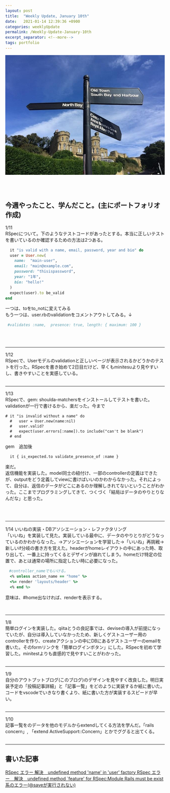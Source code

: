 ```yaml
---
layout: post
title:  "Weekly Update, January 10th"
date:   2021-01-14 12:39:36 +0900
categories: weeklyUpdate
permalink: /Weekly-Update-January-10th
excerpt_separator: <!--more-->
tags: portfolio
---
```

![image here](/assets/img/thumbnail/14.jpg)
<!--more-->

<br><br>


## 今週やったこと、学んだこと。(主にポートフォリオ作成)
1/11<br>RSpecについて。下のようなテストコードがあったとする。本当に正しいテストを書いているのか確認するための方法は2つある。

```ruby
  it "is valid with a name, email, password, year and bio" do
  user = User.new(
    name:  "main-user",
    email: "main@example.com",
    password: "thisispassword",
    year: "1年",
    bio: "hello!"
  )
  expect(user).to be_valid
end
```

一つは、toをto_notに変えてみる<br>
もう一つは、user.rbのvalidationをコメントアウトしてみる。↓

```ruby
 #validates :name,  presence: true, length: { maximum: 100 }
```

<br>
<br>
<hr>
1/12<br>RSpecで、Userモデルのvalidationと正しいページが表示されるかどうかのテストを行った。RSpecを書き始めて2日目だけど、早くもminitesuより見やすいし、書きやすいことを実感している。<br><br>
<hr>
1/13<br>RSpecで、gem: shoulda-matchersをインストールしてテストを書いた。validationが一行で書けるから、楽だった。今まで

```
# it "is invalid without a name" do
  #   user = User.new(name:nil)
  #   user.valid?
  #   expect(user.errors[:name]).to include("can't be blank")
  # end
```

gem　追加後

```
  it { is_expected.to validate_presence_of :name }
```

楽だ。<br>
返信機能を実装した。model同士の紐付け、一部のcontrollerの定義はできたが、outputをどう定義してviewに書けばいいのかわからなかった。それによって、自分は、返信のデータがどこにあるのか理解しきれてないということがわかった。ここまでプログラミングしてきて、つくづく「結局はデータのやりとりなんだな」と思った。

<br><br>
<hr>
1/14 いいねの実装・DBアソシエーション・レファクタリング<br>「いいね」を実装して見た。実装している最中に、データのやりとりがどうなっているのかわからなった。→アソシエーションを学習した→「いいね」再挑戦→<br>
新しいif分岐の書き方を覚えた。headerがhomeレイアウトの中にあった時、取り出して、一番上に持ってくるとデザインが崩れてしまう。homeだけ特定の位置で、あとは通常の場所に指定したい時に必要になった。

```ruby
　#controller_nameでもいける。
  <% unless action_name == "home" %>
  <%= render 'layouts/header' %>
  <% end %>
```
意味は、#home出なければ、renderを表示する。

<br>
<hr>
1/8<br>簡単ログインを実装した。qiitaとうの良記事では、deviseの導入が前提になっていたが、自分は導入していなかったため、新しくゲストユーザー用のcontrollerを作り、createアクションの中にDBにあるゲストユーザーのemailを書いた。そのformリンクを「簡単ログインボタン」にした。RSpecを初めて学習した。minitestよりも直感的で見やすいことがわかった。<br><br>
<hr>
1/9<br>自分のアウトプットブログ(このブログ)のデザインを見やすく改良した。明日実装予定の「投稿記事詳細」と「記事一覧」をどのように実装するか紙に書いた。コードをvscodeでいきなり書くより、紙に書いた方が実装するスピードが早い。<br><br>
<hr>
1/10<br>記事一覧をのデータを他のモデルからextendしてくる方法を学んだ。「rails concern」, 「extend ActiveSupport::Concern」とかでググると出てくる。<br><br>
<hr>






## 書いた記事


<a href="https://qiita.com/kazumawada/items/b148251f4d7a476905ee" target="_blank">
  RSpec エラー 解決　undefined method 'name' in 'user' factory
</a>



<a href="https://qiita.com/kazumawada/items/ae924fa9dc804f91cd76" target="_blank">
  RSpec エラー　解決　undefined method `feature' for RSpec:Module
</a>



<a href="https://qiita.com/kazumawada/items/43639238f55eb4df09d2" target="_blank">
  Rails must be exist系のエラー(@saveが実行されない)
</a>







